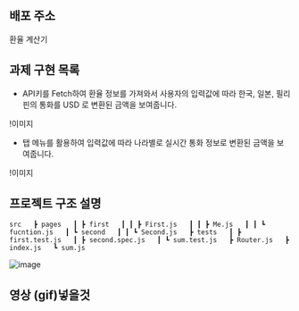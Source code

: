 ## 배포 주소
<a hrfe="">환율 계산기</a>


## 과제 구현 목록

+ API키를 Fetch하여 환율 정보를 가져와서 사용자의 입력값에 따라 한국, 일본, 필리핀의 통화를 USD 로 변환된 금액을 보여줍니다.

!이미지

+ 탭 메뉴를 활용하여 입력값에 따라 나라별로 실시간 통화 정보로 변환된 금액을 보여줍니다.
 
!이미지


## 프로젝트 구조 설명

`
 src  
 ┣ pages  
 ┃ ┣ first  
 ┃ ┃ ┣ First.js  
 ┃ ┃ ┣ Me.js  
 ┃ ┃ ┗ fucntion.js  
 ┃ ┗ second  
 ┃ ┃ ┗ Second.js  
 ┣ tests  
 ┃ ┣ first.test.js  
 ┃ ┣ second.spec.js  
 ┃ ┗ sum.test.js  
 ┣ Router.js  
 ┣ index.js  
 ┗ sum.js  
`

![image](https://user-images.githubusercontent.com/98315458/150923719-8576e071-274f-48a7-ac92-f571ab55468a.png)
 
 
 ## 영상 (gif)넣을것
